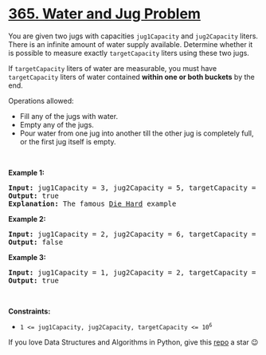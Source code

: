 # [365. Water and Jug Problem][title]

<p>You are given two jugs with capacities <code>jug1Capacity</code> and <code>jug2Capacity</code> liters. There is an infinite amount of water supply available. Determine whether it is possible to measure exactly <code>targetCapacity</code> liters using these two jugs.</p>
<p>If <code>targetCapacity</code> liters of water are measurable, you must have <code>targetCapacity</code> liters of water contained <strong>within one or both buckets</strong> by the end.</p>
<p>Operations allowed:</p>
<ul>
<li>Fill any of the jugs with water.</li>
<li>Empty any of the jugs.</li>
<li>Pour water from one jug into another till the other jug is completely full, or the first jug itself is empty.</li>
</ul>
<p> </p>
<p><strong>Example 1:</strong></p>
<pre><strong>Input:</strong> jug1Capacity = 3, jug2Capacity = 5, targetCapacity = 4
<strong>Output:</strong> true
<strong>Explanation:</strong> The famous <a href="https://www.youtube.com/watch?v=BVtQNK_ZUJg&amp;ab_channel=notnek01" target="_blank">Die Hard</a> example 
</pre>
<p><strong>Example 2:</strong></p>
<pre><strong>Input:</strong> jug1Capacity = 2, jug2Capacity = 6, targetCapacity = 5
<strong>Output:</strong> false
</pre>
<p><strong>Example 3:</strong></p>
<pre><strong>Input:</strong> jug1Capacity = 1, jug2Capacity = 2, targetCapacity = 3
<strong>Output:</strong> true
</pre>
<p> </p>
<p><strong>Constraints:</strong></p>
<ul>
<li><code>1 &lt;= jug1Capacity, jug2Capacity, targetCapacity &lt;= 10<sup>6</sup></code></li>
</ul>


If you love Data Structures and Algorithms in Python, give this [repo][me] a star :wink:

[title]: https://leetcode.com/problems/water-and-jug-problem
[me]: https://github.com/bumblebee211196/awesome-python-leetcode